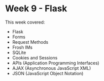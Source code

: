 # Week 9 - Flask

This week covered:

* Flask
* Forms
* Request Methods
* Frosh IMs
* SQLite
* Cookies and Sessions
* APIs (Application Programming Interfaces)
* AJAX (Asynchronous JavaScript XML)
* JSON (JavaScript Object Notation)
